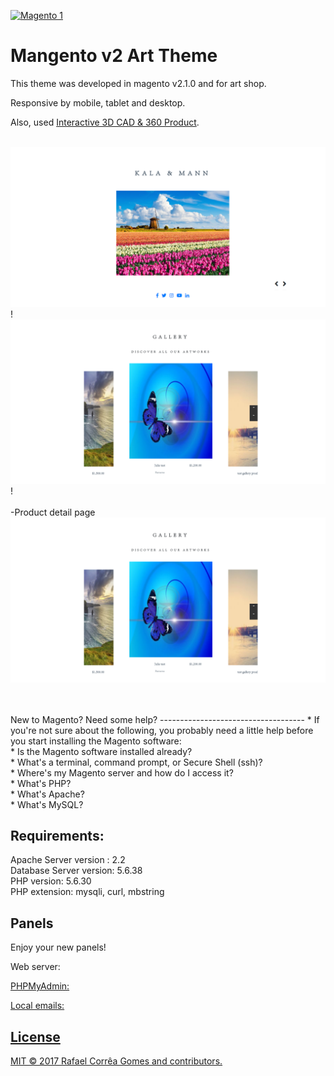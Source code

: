 <a target="_blank" href="https://camo.githubusercontent.com/163027f53986112f9a9bd2811287126170d8db8c/68747470733a2f2f63646e2e7261776769742e636f6d2f72616661656c73747a2f6d6167656e746f322d736e6970706574732d76697375616c73747564696f2f6d61737465722f696d616765732f69636f6e2e706e67"><img src="https://camo.githubusercontent.com/163027f53986112f9a9bd2811287126170d8db8c/68747470733a2f2f63646e2e7261776769742e636f6d2f72616661656c73747a2f6d6167656e746f322d736e6970706574732d76697375616c73747564696f2f6d61737465722f696d616765732f69636f6e2e706e67" alt="Magento 1" data-canonical-src="https://cdn.rawgit.com/rafaelstz/magento2-snippets-visualstudio/master/images/icon.png" style="max-width:100%;"></a>

Mangento v2 Art Theme
==============================================


This theme was developed in magento v2.1.0 and for art shop.

Responsive by mobile, tablet and desktop.

Also, used <a href="https://www.webrotate360.com/" >Interactive 3D CAD & 360 Product</a>.
</br>
</br>

![1.png](screenshots/1.png)!
</br>
![2.png](screenshots/2.png)!
</br>
</br>
-Product detail page
</br>
![3.png](screenshots/2.png)

</br>
</br>
New to Magento? Need some help?
------------------------------------
* If you're not sure about the following, you probably need a little help before you start installing the Magento software:</br>
* Is the Magento software installed already?</br>
* What's a terminal, command prompt, or Secure Shell (ssh)?</br>
* Where's my Magento server and how do I access it?</br>
* What's PHP?</br>
* What's Apache?</br>
* What's MySQL?</br>

Requirements:
----------------------------------
Apache Server version : 2.2</br>
Database Server version: 5.6.38 </br>
PHP version: 5.6.30</br>
PHP extension: mysqli, curl, mbstring</br>


Panels
--------------------------------
Enjoy your new panels!</br>

Web server: <a href="http://localhost/" /></br>

PHPMyAdmin: <a href="http://localhost:8080" /></br>

Local emails: <a href="http://localhost:8025" /></br>


License
-----------------------------------
MIT © 2017 Rafael Corrêa Gomes and contributors.</br>